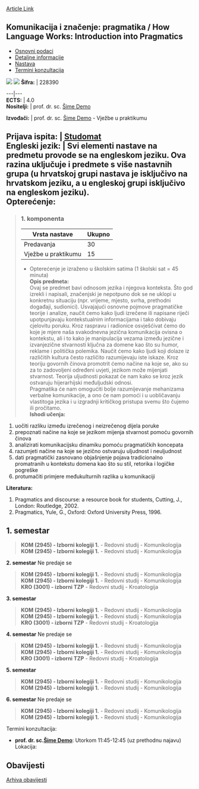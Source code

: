 [Article Link](https://www.fhs.hr/predmet/kzp)

## Komunikacija i značenje: pragmatika / How Language Works: Introduction into Pragmatics
  * [Osnovni podaci](https://www.fhs.hr/predmet/kzp#v1id-904834_244922_1_0 "Osnovni podaci")
  * [Detaljne informacije](https://www.fhs.hr/predmet/kzp#v1id-904834_244922_1_1 "Detaljne informacije")
  * [Nastava](https://www.fhs.hr/predmet/kzp#v1id-904834_244922_1_2 "Nastava")
  * [Termini konzultacija](https://www.fhs.hr/predmet/kzp#v1id-904834_244922_1_3 "Termini konzultacija")


[![](https://www.fhs.hr/img/flags/gif/hr.gif)](https://www.fhs.hr/predmet/kzp) [![](https://www.fhs.hr/img/flags/gif/gb.gif)](https://www.fhs.hr/en/course/camp)
**Šifra:** |  228390  
  
---|---  
**ECTS:** |  4.0   
**Nositelji:** |  prof. dr. sc. [Šime Demo](https://www.fhs.hr/djelatnik/sime.demo)   
  
**Izvođači:** |  prof. dr. sc. [Šime Demo](https://www.fhs.hr/djelatnik/sime.demo) - Vježbe u praktikumu  
  
**Prijava ispita:** |  [Studomat](http://www.isvu.hr/studomat)  
**Engleski jezik:** |  Svi elementi nastave na predmetu provode se na engleskom jeziku. Ova razina uključuje i predmete s više nastavnih grupa (u hrvatskoj grupi nastava je isključivo na hrvatskom jeziku, a u engleskoj grupi isključivo na engleskom jeziku).   
**Opterećenje:**  
---  
> ### 1. komponenta
> | Vrsta nastave | Ukupno  
> ---|---  
> Predavanja | 30  
> Vježbe u praktikumu | 15  
> * Opterećenje je izraženo u školskim satima (1 školski sat = 45 minuta)   
**Opis predmeta:**  
> Ovaj se predmet bavi odnosom jezika i njegova konteksta. Što god izrekli i napisali, značenjski je nepotpuno dok se ne uklopi u konkretnu situaciju (npr. vrijeme, mjesto, svrha, prethodni događaji, sudionici). Usvajajući osnovne pojmove pragmatičke teorije i analize, naučit ćemo kako ljudi izrečene ili napisane riječi upotpunjavaju kontekstualnim informacijama i tako dobivaju cjelovitu poruku. Kroz raspravu i radionice osvješćivat ćemo do koje je mjere naša svakodnevna jezična komunikacija ovisna o kontekstu, ali i to kako je manipulacija vezama između jezične i izvanjezične stvarnosti ključna za domene kao što su humor, reklame i politička polemika. Naučit ćemo kako ljudi koji dolaze iz različitih kultura često različito razumijevaju iste iskaze. Kroz teoriju govornih činova promotrit ćemo načine na koje se, ako su za to zadovoljeni određeni uvjeti, jezikom može mijenjati stvarnost. Teorija uljudnosti pokazat će nam kako se kroz jezik ostvaruju hijerarhijski međuljudski odnosi.   
>  Pragmatika će nam omogućiti bolje razumijevanje mehanizama verbalne komunikacije, a ono će nam pomoći i u uobličavanju vlastitoga jezika i u izgradnji kritičkog pristupa svemu što čujemo ili pročitamo.  
**Ishodi učenja:**  
  1. uočiti razliku između izrečenog i neizrečenog dijela poruke
  2. prepoznati načine na koje se jezikom mijenja stvarnost pomoću govornih činova
  3. analizirati komunikacijsku dinamiku pomoću pragmatičkih koncepata
  4. razumjeti načine na koje se jezično ostvaruju uljudnost i neuljudnost
  5. dati pragmatički zasnovano objašnjenje pojava tradicionalno promatranih u kontekstu domena kao što su stil, retorika i logičke pogreške
  6. protumačiti primjere međukulturnih razlika u komunikaciji

  
**Literatura:**  
  1. Pragmatics and discourse: a resource book for students, Cutting, J., London: Routledge, 2002. 
  2. Pragmatics, Yule, G., Oxford: Oxford University Press, 1996. 

  
**1. semestar**  
---  
> **KOM (2945) - Izborni kolegiji 1.** - Redovni studij - Komunikologija  
>  **KOM (2945) - Izborni kolegiji 1.** - Redovni studij - Komunikologija  
>   
  
**2. semestar** Ne predaje se  
> **KOM (2945) - Izborni kolegiji 1.** - Redovni studij - Komunikologija  
>  **KOM (2945) - Izborni kolegiji 1.** - Redovni studij - Komunikologija  
>  **KRO (3001) - izborni TZP** - Redovni studij - Kroatologija  
>   
  
**3. semestar**  
> **KOM (2945) - Izborni kolegiji 1.** - Redovni studij - Komunikologija  
>  **KOM (2945) - Izborni kolegiji 1.** - Redovni studij - Komunikologija  
>  **KRO (3001) - izborni TZP** - Redovni studij - Kroatologija  
>   
  
**4. semestar** Ne predaje se  
> **KOM (2945) - Izborni kolegiji 1.** - Redovni studij - Komunikologija  
>  **KOM (2945) - Izborni kolegiji 1.** - Redovni studij - Komunikologija  
>  **KRO (3001) - izborni TZP** - Redovni studij - Kroatologija  
>   
  
**5. semestar**  
> **KOM (2945) - Izborni kolegiji 1.** - Redovni studij - Komunikologija  
>  **KOM (2945) - Izborni kolegiji 1.** - Redovni studij - Komunikologija  
>   
  
**6. semestar** Ne predaje se  
> **KOM (2945) - Izborni kolegiji 1.** - Redovni studij - Komunikologija  
>  **KOM (2945) - Izborni kolegiji 1.** - Redovni studij - Komunikologija  
>   
Termini konzultacija: 
  * **prof. dr. sc.[Šime Demo](https://www.fhs.hr/djelatnik/sime.demo)**: 
Utorkom 11:45-12:45 (uz prethodnu najavu)
Lokacija: 


## Obavijesti
[Arhiva obavijesti](https://www.fhs.hr/predmet/kzp?@=21g9u#news_121340 "Arhiva obavijesti")
